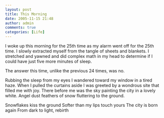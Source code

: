 ```yaml
---
layout: post
title: This Morning
date: 2005-11-15 21:48
author: admin
comments: true
categories: [Life]
---
```

I woke up this morning for the 25th time as my alarm went off for the 25th time.  I slowly extracted myself from the tangle of sheets and blankets. I stretched and yawned and did complex math in my head to determine if I could have just five more minutes of sleep.

The answer this time, unlike the previous 24 times, was no.

Rubbing the sleep from my eyes I wandered toward my window in a tired haze.  When I pulled the curtains aside I was greeted by a wondrous site that filled me with joy.  There before me was the sky painting the city in a lovely white.  Angel dust feathers of snow fluttering to the ground.

Snowflakes kiss the ground
Softer than my lips touch yours
The city is born again
From dark to light, rebirth
